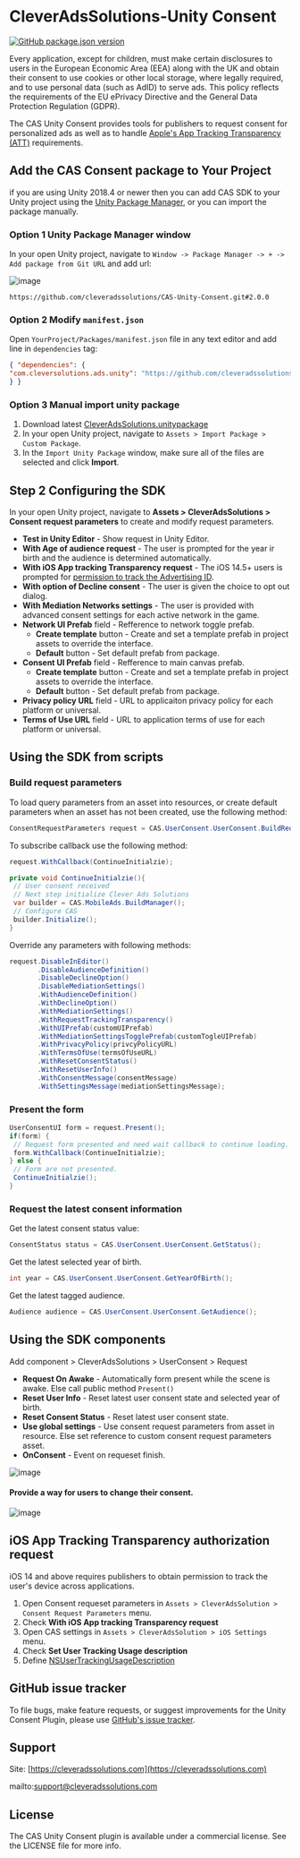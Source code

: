 # CleverAdsSolutions-Unity Consent
[![GitHub package.json version](https://img.shields.io/github/package-json/v/cleveradssolutions/CAS-Unity-Consent?label=Unity%20Package)](https://github.com/cleveradssolutions/CAS-Unity/releases/latest)  

Every application, except for children, must make certain disclosures to users in the European Economic Area (EEA) along with the UK and obtain their consent to use cookies or other local storage, where legally required, and to use personal data (such as AdID) to serve ads. This policy reflects the requirements of the EU ePrivacy Directive and the General Data Protection Regulation (GDPR).  

The CAS Unity Consent provides tools for publishers to request consent for personalized ads as well as to handle [Apple's App Tracking Transparency (ATT)](https://developer.apple.com/documentation/apptrackingtransparency) requirements.

## Add the CAS Consent package to Your Project
if you are using Unity 2018.4 or newer then you can add CAS SDK to your Unity project using the [Unity Package Manager](https://docs.unity3d.com/Manual/upm-ui.html), or you can import the package manually.

### Option 1 Unity Package Manager window
In your open Unity project, navigate to `Window -> Package Manager -> + -> Add package from Git URL` and add url:  

![image](https://user-images.githubusercontent.com/22005013/135641554-c38422fa-995e-4e56-9c3a-a89a72172081.png)

```
https://github.com/cleveradssolutions/CAS-Unity-Consent.git#2.0.0
```

### Option 2 Modify `manifest.json`
Open `YourProject/Packages/manifest.json` file in any text editor and add line in `dependencies` tag:
```json
{ "dependencies": {
"com.cleversolutions.ads.unity": "https://github.com/cleveradssolutions/CAS-Unity-Consent.git#2.0.1",
} }
```

### Option 3 Manual import unity package
1. Download latest [CleverAdsSolutions.unitypackage](https://github.com/cleveradssolutions/CAS-Unity-Consent/releases/latest)
2. In your open Unity project, navigate to `Assets > Import Package > Custom Package`.
3. In the `Import Unity Package` window, make sure all of the files are selected and click **Import**.

## Step 2 Configuring the SDK
In your open Unity project, navigate to **Assets > CleverAdsSolutions > Consent request parameters** to create and modify request parameters.

- **Test in Unity Editor** - Show request in Unity Editor.
- **With Age of audience request** - The user is prompted for the year ir birth and the audience is determined automatically. 
- **With iOS App tracking Transparency request** - The iOS 14.5+ users is prompted for [permission to track the Advertising ID](https://developer.apple.com/documentation/apptrackingtransparency). 
- **With option of Decline consent** - The user is given the choice to opt out dialog. 
- **With Mediation Networks settings** - The user is provided with advanced consent settings for each active network in the game.
- **Network UI Prefab** field - Refference to network toggle prefab.
  - **Create template** button - Create and set a template prefab in project assets to override the interface.  
  - **Default** button - Set default prefab from package.
- **Consent UI Prefab** field - Refference to main canvas prefab.
  - **Create template** button - Create and set a template prefab in project assets to override the interface.  
  - **Default** button - Set default prefab from package.
- **Privacy policy URL** field - URL to applicaiton privacy policy for each platform or universal.
- **Terms of Use URL** field - URL to application terms of use for each platform or universal.

## Using the SDK from scripts
### Build request parameters
To load query parameters from an asset into resources, or create default parameters when an asset has not been created, use the following method: 
```csharp
ConsentRequestParameters request = CAS.UserConsent.UserConsent.BuildRequest();
```
To subscribe callback use the following method:
```csharp
request.WithCallback(ContinueInitialzie);

private void ContinueInitialzie(){
 // User consent received 
 // Next step initialize Clever Ads Solutions
 var builder = CAS.MobileAds.BuildManager();
 // Configure CAS
 builder.Initialize();
}
```
Override any parameters with following methods:
```csharp
request.DisableInEditor()
       .DisableAudienceDefinition()
       .DisableDeclineOption()
       .DisableMediationSettings()
       .WithAudienceDefinition()
       .WithDeclineOption()
       .WithMediationSettings()
       .WithRequestTrackingTransparency()
       .WithUIPrefab(customUIPrefab)
       .WithMediationSettingsTogglePrefab(customTogleUIPrefab)
       .WithPrivacyPolicy(privcyPolicyURL)
       .WithTermsOfUse(termsOfUseURL)
       .WithResetConsentStatus()
       .WithResetUserInfo()
       .WithConsentMessage(consentMessage)
       .WithSettingsMessage(mediationSettingsMessage);
```
### Present the form
```csharp
UserConsentUI form = request.Present();
if(form) {
 // Request form presented and need wait callback to continue loading.
 form.WithCallback(ContinueInitialzie);
} else {
 // Form are not presented.
 ContinueInitialzie();
}
```
### Request the latest consent information
Get the latest consent status value:
```csharp
ConsentStatus status = CAS.UserConsent.UserConsent.GetStatus();
```
Get the latest selected year of birth.
```csharp
int year = CAS.UserConsent.UserConsent.GetYearOfBirth();
```
Get the latest tagged audience.
```csharp
Audience audience = CAS.UserConsent.UserConsent.GetAudience();
```

## Using the SDK components
Add component > CleverAdsSolutions > UserConsent > Request
- **Request On Awake** - Automatically form present while the scene is awake. Else call public method `Present()`
- **Reset User Info** - Reset latest user consent state and selected year of birth.
- **Reset Consent Status** - Reset latest user consent state.
- **Use global settings** - Use consent request parameters from asset in resource. Else set reference to custom consent request parameters asset.
- **OnConsent** - Event on requeset finish.

![image](https://user-images.githubusercontent.com/22005013/107220739-5fde5680-6a1b-11eb-87d0-8bca43a756a4.png)

#### Provide a way for users to change their consent.
![image](https://user-images.githubusercontent.com/22005013/107221407-47bb0700-6a1c-11eb-825d-3d0a2b500016.png)


## iOS App Tracking Transparency authorization request
iOS 14 and above requires publishers to obtain permission to track the user's device across applications.  

1. Open Consent requeset parameters in `Assets > CleverAdsSolution > Consent Request Parameters` menu.
2. Check **With iOS App tracking Transparency request**
3. Open CAS settings in `Assets > CleverAdsSolution > iOS Settings` menu.
4. Check **Set User Tracking Usage description**
5. Define [NSUserTrackingUsageDescription](https://developer.apple.com/documentation/bundleresources/information_property_list/nsusertrackingusagedescription)  

## GitHub issue tracker
To file bugs, make feature requests, or suggest improvements for the Unity Consent Plugin, please use [GitHub's issue tracker](https://github.com/cleveradssolutions/CAS-Unity-Consent/issues).

## Support
Site: [https://cleveradssolutions.com](https://cleveradssolutions.com)  

mailto:support@cleveradssolutions.com  

## License
The CAS Unity Consent plugin is available under a commercial license. See the LICENSE file for more info.
